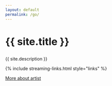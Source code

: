 ```yaml
---
layout: default
permalink: /go/
---
```


<section class="section links-page">
  <h1 style="font-size:2rem;">{{ site.title }}</h1>
  <p class="tag">{{ site.description }}</p>
  
  {% include streaming-links.html style="links" %}
  
  <div class="more-info">
    <a href="{{ '/' | relative_url }}">More about artist</a>
  </div>
</section>
